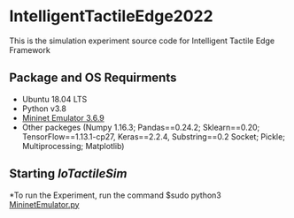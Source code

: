 # IntelligentTactileEdge2022
This is the simulation experiment source code for Intelligent Tactile Edge Framework

## Package and OS Requirments 
* Ubuntu 18.04 LTS
* Python v3.8
* [Mininet Emulator 3.6.9](http://mininet.org/download/)
* Other packeges 
(Numpy 1.16.3; Pandas==0.24.2; Sklearn==0.20; TensorFlow==1.13.1-cp27, Keras==2.2.4, Substring==0.2 Socket; Pickle; Multiprocessing; Matplotlib)

## Starting ***IoTactileSim***
*To run the Experiment, run the command $sudo python3 [MininetEmulator.py](./MininetEmulator.py)
